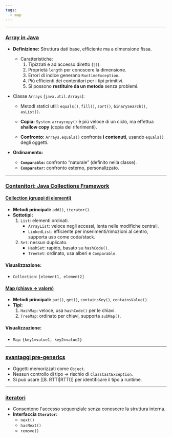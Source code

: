```yaml
---
tags:
  - map
---
```

___
### <u>Array in Java</u>
- **Definizione:** Struttura dati base, efficiente ma a dimensione fissa.
	- Caratteristiche:
		1. Tipizzati e ad accesso diretto (`[]`).
		2. Proprietà `length` per conoscere la dimensione.
		3. Errori di indice generano `RuntimeException`.
		4. Più efficienti dei contenitori per i tipi primitivi.
		5. Si possono **restituire da un metodo** senza problemi.

- Classe `Arrays` (`java.util.Arrays`):
	- Metodi statici utili: `equals()`, `fill()`, `sort()`, `binarySearch()`, `asList()`.

	- **Copia:** `System.arraycopy()` è più veloce di un ciclo, ma effettua **shallow copy** (copia dei riferimenti).
	- **Confronto:** `Arrays.equals()` confronta **i contenuti**, usando `equals()` degli oggetti.

- **Ordinamento:**
	- **`Comparable`:** confronto “naturale” (definito nella classe).
	- **`Comparator`:** confronto esterno, personalizzato.

___
### <u>Contenitori: Java Collections Framework</u>
#### <u>Collection (gruppi di elementi)</u>
- **Metodi principali:** `add()`, `iterator()`.
- **Sottotipi:**
	1. `List`: elementi ordinati.
		- `ArrayList`: veloce negli accessi, lenta nelle modifiche centrali.
		- `LinkedList`: efficiente per inserimenti/rimozioni al centro, supporta uso come coda/stack.
	2. `Set`: nessun duplicato.
		- `HashSet`: rapido, basato su `hashCode()`.
		- `TreeSet`: ordinato, usa alberi e `Comparable`.
#### **Visualizzazione:**
- `Collection`: `[element1, element2]`

#### <u>Map (chiave → valore)</u>
- **Metodi principali:** `put()`, `get()`, `containsKey()`, `containsValue()`.
- **Tipi:**
	1. `HashMap`: veloce, usa `hashCode()` per le chiavi.
	2. `TreeMap`: ordinato per chiavi, supporta `subMap()`.
#### **Visualizzazione:**
- `Map`: `{key1=value1, key2=value2}`
___
 ### <u>svantaggi pre-generics</u>
 - Oggetti memorizzati come `Object`.
- Nessun controllo di tipo → rischio di `ClassCastException`.
- Si può usare [[8. RTTI|RTTI]] per identificare il tipo a runtime.
___
### <u>iteratori</u>
- Consentono l'accesso sequenziale senza conoscere la struttura interna.
- **Interfaccia `Iterator`:**
    - `next()`
    - `hasNext()`
    - `remove()`